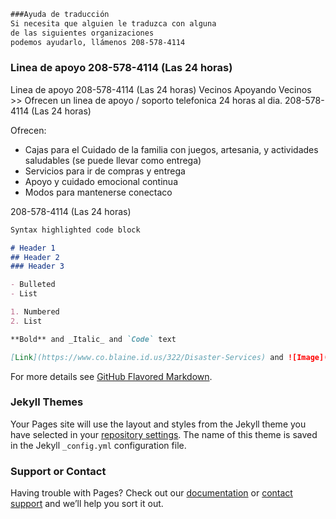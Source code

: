 ```markdown
###Ayuda de traducción
Si necesita que alguien le traduzca con alguna 
de las siguientes organizaciones 
podemos ayudarlo, llámenos 208-578-4114
```

### Linea de apoyo 208-578-4114  (Las 24 horas)

Linea de apoyo 208-578-4114  (Las 24 horas)
Vecinos Apoyando Vecinos >> Ofrecen un linea de apoyo / soporto telefonica 24 horas al dia.  208-578-4114  (Las 24 horas)

Ofrecen:
- Cajas para el Cuidado de la familia con juegos, artesania, y actividades saludables (se puede llevar como entrega)
- Servicios para ir de compras y entrega
- Apoyo y cuidado emocional continua
- Modos para mantenerse conectaco 

208-578-4114  (Las 24 horas)
 

 
 



 

```markdown
Syntax highlighted code block

# Header 1
## Header 2
### Header 3

- Bulleted
- List

1. Numbered
2. List

**Bold** and _Italic_ and `Code` text

[Link](https://www.co.blaine.id.us/322/Disaster-Services) and ![Image](src)
```

For more details see [GitHub Flavored Markdown](https://guides.github.com/features/mastering-markdown/).

### Jekyll Themes

Your Pages site will use the layout and styles from the Jekyll theme you have selected in your [repository settings](https://github.com/crisis5b/central/settings). The name of this theme is saved in the Jekyll `_config.yml` configuration file.

### Support or Contact

Having trouble with Pages? Check out our [documentation](https://help.github.com/categories/github-pages-basics/) or [contact support](https://github.com/contact) and we’ll help you sort it out.
